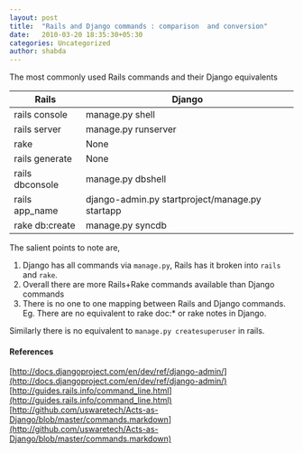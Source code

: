 ```yaml
---
layout: post
title:  "Rails and Django commands : comparison  and conversion"
date:   2010-03-20 18:35:30+05:30
categories: Uncategorized
author: shabda
---
```

The most commonly used Rails commands and their Django equivalents

Rails                   | Django                         
-------------------------|--------------------
rails console            | manage.py shell                   
rails server             | manage.py runserver                  
rake                     | None                              
rails generate           | None                              
rails dbconsole          | manage.py dbshell                 
rails app_name           | django-admin.py startproject/manage.py startapp            
rake db:create           | manage.py syncdb      


The salient points to note are,

1. Django has all commands via `manage.py`, Rails has it broken into `rails` and `rake`.
2. Overall there are more Rails+Rake commands available than Django commands
3. There is no one to one mapping between Rails and Django commands.
Eg. There are no equivalent to rake doc:* or rake notes in Django.

Similarly there is no equivalent to `manage.py createsuperuser` in rails.

#### References

[http://docs.djangoproject.com/en/dev/ref/django-admin/](http://docs.djangoproject.com/en/dev/ref/django-admin/)
[http://guides.rails.info/command_line.html](http://guides.rails.info/command_line.html)
[http://github.com/uswaretech/Acts-as-Django/blob/master/commands.markdown](http://github.com/uswaretech/Acts-as-Django/blob/master/commands.markdown)




